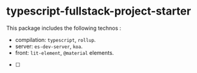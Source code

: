 # typescript-fullstack-project-starter

This package includes the following technos :

- compilation: `typescript`, `rollup`.
- server: `es-dev-server`, `koa`.
- front: `lit-element`, `@material` elements.

- [ ]